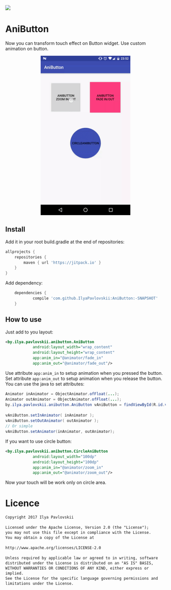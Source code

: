 [![](https://www.jitpack.io/v/IlyaPavlovskii/AniButton.svg)](https://www.jitpack.io/#IlyaPavlovskii/AniButton)

# AniButton
Now you can transform touch effect on Button widget. Use custom animation on button.

<p align="center">
  <img src="resources/sample.gif" height="500" alt="progress image view" />
</p>

## Install
Add it in your root build.gradle at the end of repositories:
```gradle
allprojects {
    repositories {
        maven { url 'https://jitpack.io' }
    }
}
```
Add dependency:
```gradle
	dependencies {
	        compile 'com.github.IlyaPavlovskii:AniButton:-SNAPSHOT'
	}
```
## How to use
Just add to you layout:
```xml
<by.ilya.pavlovskii.anibutton.AniButton
            android:layout_width="wrap_content"
            android:layout_height="wrap_content"
            app:anim_in="@animator/fade_in"
            app:anim_out="@animator/fade_out"/>
```
Use attribute ```app:anim_in``` to setup animation when you pressed the button. 
Set attribute ```app:anim_out``` to setup animation when you release the button.
You can use the java to set attributes:
```java
Animator inAnimator = ObjectAnimator.ofFloat(...);
Animator outAnimator = ObjectAnimator.ofFloat(...);
by.ilya.pavlovskii.anibutton.AniButton vAniButton = findViewById(R.id.vAniButton);
         
vAniButton.setInAnimator( inAnimator );
vAniButton.setOutAnimator( outAnimator );
// Or simple
vAniButton.setAnimator(inAnimator, outAnimator);
```

If you want to use circle button:
```xml
<by.ilya.pavlovskii.anibutton.CircleAniButton
            android:layout_width="100dp"
            android:layout_height="100dp"
            app:anim_in="@animator/zoom_in"
            app:anim_out="@animator/zoom_out"/>
```
Now your touch will be work only on circle area.

# Licence

````
Copyright 2017 Ilya Pavlovskii

Licensed under the Apache License, Version 2.0 (the "License");
you may not use this file except in compliance with the License.
You may obtain a copy of the License at

http://www.apache.org/licenses/LICENSE-2.0

Unless required by applicable law or agreed to in writing, software
distributed under the License is distributed on an "AS IS" BASIS,
WITHOUT WARRANTIES OR CONDITIONS OF ANY KIND, either express or implied.
See the License for the specific language governing permissions and
limitations under the License.
````
